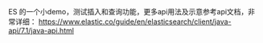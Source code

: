 ES 的一个小demo，测试插入和查询功能，更多api用法及示意参考api文档，非常详细：
https://www.elastic.co/guide/en/elasticsearch/client/java-api/7.1/java-api.html